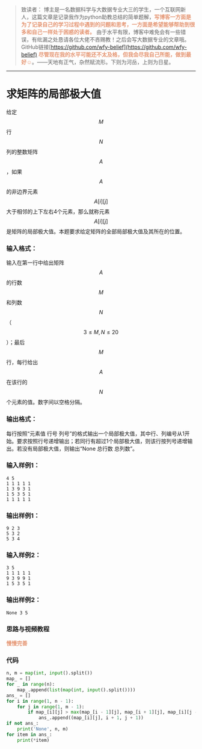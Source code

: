 
> 致读者： 博主是一名数据科学与大数据专业大三的学生，一个互联网新人，这篇文章是记录我作为python助教总结的简单题解，**<font color='#e59572'>写博客一方面是为了记录自己的学习过程中遇到的问题和思考，一方面是希望能够帮助到很多和自己一样处于困惑的读者。</font>**
> 由于水平有限，博客中难免会有一些错误，有纰漏之处恳请各位大佬不吝赐教！之后会写大数据专业的文章哦。
> GitHub链接[https://github.com/wfy-belief](https://github.com/wfy-belief)
> **<font color='#e59572'>尽管现在我的水平可能还不太及格，但我会尽我自己所能，做到最好☺</font>**。——天地有正气，杂然赋流形。下则为河岳，上则为日星。
---
# 求矩阵的局部极大值
给定$$M$$行$$N$$列的整数矩阵$$A$$，如果$$A$$的非边界元素$$A[i][j]$$大于相邻的上下左右4个元素，那么就称元素$$A[i][j]$$是矩阵的局部极大值。本题要求给定矩阵的全部局部极大值及其所在的位置。

### 输入格式：

输入在第一行中给出矩阵$$A$$的行数$$M$$和列数$$N$$（$$3\le M, N\le 20$$）；最后$$M$$行，每行给出$$A$$在该行的$$N$$个元素的值。数字间以空格分隔。

### 输出格式：

每行按照“元素值 行号 列号”的格式输出一个局部极大值，其中行、列编号从1开始。要求按照行号递增输出；若同行有超过1个局部极大值，则该行按列号递增输出。若没有局部极大值，则输出“None 总行数 总列数”。

### 输入样例1：
```in
4 5
1 1 1 1 1
1 3 9 3 1
1 5 3 5 1
1 1 1 1 1
```

### 输出样例1：
```out
9 2 3
5 3 2
5 3 4
```

### 输入样例2：
```
3 5
1 1 1 1 1
9 3 9 9 1
1 5 3 5 1
```

### 输出样例2：
```
None 3 5
```
### 思路与视频教程
**<font color='#e59572'>慢慢完善</font>**

### 代码
```python
n, m = map(int, input().split())
map_ = []
for _ in range(n):
    map_.append(list(map(int, input().split())))
ans_ = []
for i in range(1, n - 1):
    for j in range(1, m - 1):
        if map_[i][j] > max(map_[i - 1][j], map_[i + 1][j], map_[i][j - 1], map_[i][j + 1]):
            ans_.append((map_[i][j], i + 1, j + 1))
if not ans_:
    print('None', n, m)
for item in ans_:
    print(*item)

```